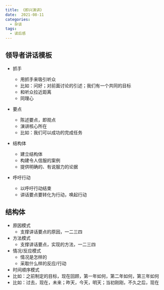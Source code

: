 ```yaml
---
title: 《即兴演讲》
date:  2021-08-11
categories:
  - 杂谈
tags:
  - 读后感
---
```


## 领导者讲话模板

- 抓手
  - 用抓手来吸引听众
  - 比如：问好；对前面讨论的引述；我们有一个共同的目标
  - 和听众拉近距离
  - 同理心

- 要点
  - 陈述要点，即观点
  - 演讲核心所在
  - 比如：我们可以成功的完成任务

- 结构体
  - 建立结构体
  - 构建令人信服的案例
  - 提供明确的、有说服力的论据

- 呼吁行动
  - 以呼吁行动结束
  - 讲话要点要转化为行动，唤起行动

## 结构体
- 原因模式
  - 支撑讲话要点的原因，一二三四
- 方法模式
  - 支撑讲话要点，实现的方法，一二三四
- 情况/反应模式
  - 情况是怎样的
  - 采取什么样的反应/行动
-  时间顺序模式
  - 比如：之前制定的目标，现在回顾，第一年如何，第二年如何，第三年如何
  - 比如：过去，现在，未来；昨天，今天，明天；当初刚刚，不久之后，现在 